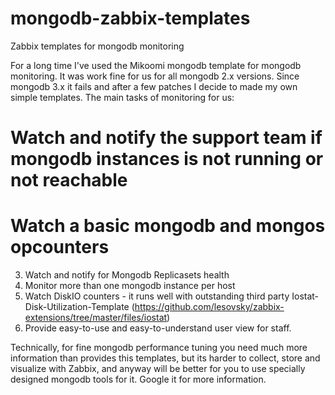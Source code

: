 # mongodb-zabbix-templates
Zabbix templates for mongodb monitoring

For a long time I've used the Mikoomi mongodb template for mongodb monitoring. It was work fine for us for all mongodb 2.x versions. 
Since mongodb 3.x it fails and after a few patches I decide to made my own simple templates.
The main tasks of monitoring for us:
#  Watch and notify the support team if mongodb instances is not running or not reachable
# Watch a basic mongodb and mongos opcounters
3. Watch and notify for Mongodb Replicasets health
4. Monitor more than one mongodb instance per host
5. Watch DiskIO counters - it runs well with outstanding third party Iostat-Disk-Utilization-Template
(https://github.com/lesovsky/zabbix-extensions/tree/master/files/iostat)
6. Provide easy-to-use and easy-to-understand user view for staff.

Technically, for fine mongodb performance tuning you need much more information than provides this templates, but its harder to 
collect, store and visualize with Zabbix, and anyway will be better for you to use specially designed mongodb tools for it. 
Google it for more information.


